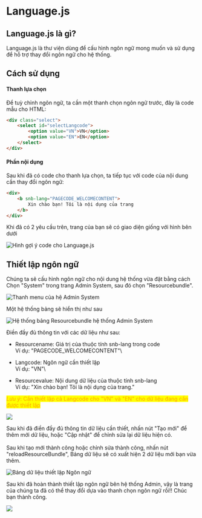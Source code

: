 # Language.js

## Language.js là gì?

Language.js là thư viện dùng để cấu hình ngôn ngữ mong muốn và sử dụng để hỗ trợ thay đổi ngôn ngữ cho hệ thống.&#x20;

## Cách sử dụng

#### Thanh lựa chọn

Để tuỳ chỉnh ngôn ngữ, ta cần một thanh chọn ngôn ngữ trước, đây là code mẫu cho HTML:

```html
<div class="select">
    <select id="selectLangcode">
        <option value="VN">VN</option>
        <option value="EN">EN</option>
    </select>
</div>
```

#### Phần nội dụng

Sau khi đã có code cho thanh lựa chọn, ta tiếp tục với code của nội dung cần thay đổi ngôn ngữ:

```html
<div>
    <b snb-lang="PAGECODE_WELCOMECONTENT">
        Xin chào bạn! Tôi là nội dụng của trang
    </b>
</div>
```

Khi đã có 2 yêu cầu trên, trang của bạn sẽ có giao diện giống với hình bên dưới

![Hình gợi ý code cho Language.js](<../.gitbook/assets/Screenshot from 2022-06-11 15-03-45 (1).png>)

## Thiết lập ngôn ngữ

Chúng ta sẽ cấu hình ngôn ngữ cho nội dung hệ thống vừa đặt bằng cách Chọn "System" trong trang Admin System, sau đó chọn "Resourcebundle".

![Thanh menu của hệ Admin System](<../.gitbook/assets/image (1).png>)

Một hệ thống bảng sẽ hiển thị như sau

![Hệ thống bảng Resourcebundle hệ thống Admin System](<../.gitbook/assets/image (9).png>)

Điền đầy đủ thông tin với các dữ liệu như sau:

* Resourcename: Giá trị của thuộc tính snb-lang trong code\
  Ví dụ: "PAGECODE\_WELCOMECONTENT"\

* Langcode: Ngôn ngữ cần thiết lập\
  Ví dụ: "VN"\

* Resourcevalue: Nội dung dữ liệu của thuộc tính snb-lang\
  Ví dụ: "Xin chào bạn! Tôi là nội dụng của trang."

_<mark style="color:orange;">Lưu ý</mark>_<mark style="color:orange;">: Cần thiết lập cả Langcode cho "VN" và "EN" cho dữ liệu đang cần được thiết lập</mark>

<img src="../.gitbook/assets/image (20).png" alt="" data-size="original">![](<../.gitbook/assets/image (6).png>)

Sau khi đã điền đầy đủ thông tin dữ liệu cần thiết, nhấn nút "Tạo mới" để thêm mới dữ liệu, hoặc "Cập nhật" để chỉnh sửa lại dữ liệu hiện có.\
\
Sau khi tạo mới thành công hoặc chỉnh sửa thành công, nhấn nút "reloadResourceBundle", Bảng dữ liệu sẽ có xuất hiện 2 dữ liệu mới bạn vừa thêm.

![Bảng dữ liệu thiết lập Ngôn ngữ](<../.gitbook/assets/image (5).png>)

Sau khi đã hoàn thành thiết lập ngôn ngữ bên hệ thống Admin, vậy là trang của chúng ta đã có thể thay đổi dựa vào thanh chọn ngôn ngữ rồi!! Chúc bạn thành công.

![](<../.gitbook/assets/image (10).png>)
